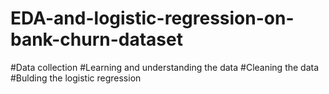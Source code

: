 # EDA-and-logistic-regression-on-bank-churn-dataset
#Data collection
#Learning and understanding the data
#Cleaning the data
#Bulding the logistic regression
